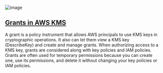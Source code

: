 ![image](https://github.com/user-attachments/assets/84d99d2f-3b6a-4681-9340-34dc17db0fe2)


[Grants in AWS KMS](https://docs.aws.amazon.com/kms/latest/developerguide/grants.html)
---
A grant is a policy instrument that allows AWS principals to use KMS keys in cryptographic operations. 
It also can let them view a KMS key (DescribeKey) and create and manage grants. When authorizing access to a KMS key, grants are considered along with key policies and IAM policies. 
Grants are often used for temporary permissions because you can create one, use its permissions, and delete it without changing your key policies or IAM policies.
